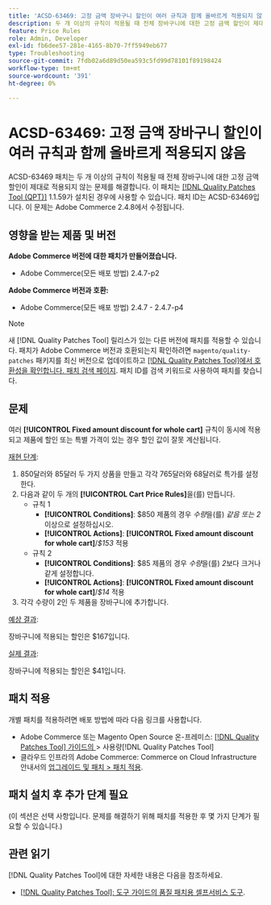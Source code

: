 ```yaml
---
title: 'ACSD-63469: 고정 금액 장바구니 할인이 여러 규칙과 함께 올바르게 적용되지 않음'
description: 두 개 이상의 규칙이 적용될 때 전체 장바구니에 대한 고정 금액 할인이 제대로 적용되지 않는 Adobe Commerce 문제를 해결하려면 ACSD-63469 패치를 적용합니다.
feature: Price Rules
role: Admin, Developer
exl-id: fb6dee57-281e-4165-8b70-7ff5949eb677
type: Troubleshooting
source-git-commit: 7fdb02a6d89d50ea593c5fd99d78101f89198424
workflow-type: tm+mt
source-wordcount: '391'
ht-degree: 0%

---
```


# ACSD-63469: 고정 금액 장바구니 할인이 여러 규칙과 함께 올바르게 적용되지 않음

ACSD-63469 패치는 두 개 이상의 규칙이 적용될 때 전체 장바구니에 대한 고정 금액 할인이 제대로 적용되지 않는 문제를 해결합니다. 이 패치는 [[!DNL Quality Patches Tool (QPT)]](/help/tools/quality-patches-tool/quality-patches-tool-to-self-serve-quality-patches.md) 1.1.59가 설치된 경우에 사용할 수 있습니다. 패치 ID는 ACSD-63469입니다. 이 문제는 Adobe Commerce 2.4.8에서 수정됩니다.

## 영향을 받는 제품 및 버전

**Adobe Commerce 버전에 대한 패치가 만들어졌습니다.**

* Adobe Commerce(모든 배포 방법) 2.4.7-p2

**Adobe Commerce 버전과 호환:**

* Adobe Commerce(모든 배포 방법) 2.4.7 - 2.4.7-p4

>[!NOTE]
>
>새 [!DNL Quality Patches Tool] 릴리스가 있는 다른 버전에 패치를 적용할 수 있습니다. 패치가 Adobe Commerce 버전과 호환되는지 확인하려면 `magento/quality-patches` 패키지를 최신 버전으로 업데이트하고 [[!DNL Quality Patches Tool]에서 호환성을 확인합니다. 패치 검색 페이지](https://experienceleague.adobe.com/tools/commerce-quality-patches/index.html?lang=ko). 패치 ID를 검색 키워드로 사용하여 패치를 찾습니다.

## 문제

여러 **[!UICONTROL Fixed amount discount for whole cart]** 규칙이 동시에 적용되고 제품에 할인 또는 특별 가격이 있는 경우 할인 값이 잘못 계산됩니다.

<u>재현 단계</u>:

1. 850달러와 85달러 두 가지 상품을 만들고 각각 765달러와 68달러로 특가를 설정한다.
1. 다음과 같이 두 개의 **[!UICONTROL Cart Price Rules]**&#x200B;을(를) 만듭니다.
   * 규칙 1
      * **[!UICONTROL Conditions]**: $850 제품의 경우 *수량*&#x200B;을(를) *같음 또는 2* 이상으로 설정하십시오.
      * **[!UICONTROL Actions]**: **[!UICONTROL Fixed amount discount for whole cart]**/*$153* 적용
   * 규칙 2
      * **[!UICONTROL Conditions]**: $85 제품의 경우 *수량*&#x200B;을(를) *2*&#x200B;보다 크거나 같게 설정합니다.
      * **[!UICONTROL Actions]**: **[!UICONTROL Fixed amount discount for whole cart]**/*$14* 적용
1. 각각 수량이 2인 두 제품을 장바구니에 추가합니다.

<u>예상 결과</u>:

장바구니에 적용되는 할인은 $167입니다.

<u>실제 결과</u>:

장바구니에 적용되는 할인은 $41입니다.

## 패치 적용

개별 패치를 적용하려면 배포 방법에 따라 다음 링크를 사용합니다.

* Adobe Commerce 또는 Magento Open Source 온-프레미스: [[!DNL Quality Patches Tool]  가이드의 &#x200B;](/help/tools/quality-patches-tool/usage.md)> 사용량[!DNL Quality Patches Tool]
* 클라우드 인프라의 Adobe Commerce: Commerce on Cloud Infrastructure 안내서의 [업그레이드 및 패치 > 패치 적용](https://experienceleague.adobe.com/docs/commerce-cloud-service/user-guide/develop/upgrade/apply-patches.html?lang=ko).

## 패치 설치 후 추가 단계 필요

(이 섹션은 선택 사항입니다. 문제를 해결하기 위해 패치를 적용한 후 몇 가지 단계가 필요할 수 있습니다.) 

## 관련 읽기

[!DNL Quality Patches Tool]에 대한 자세한 내용은 다음을 참조하세요.

* [[!DNL Quality Patches Tool]: 도구 가이드의 품질 패치용 셀프서비스 도구](/help/tools/quality-patches-tool/quality-patches-tool-to-self-serve-quality-patches.md).
